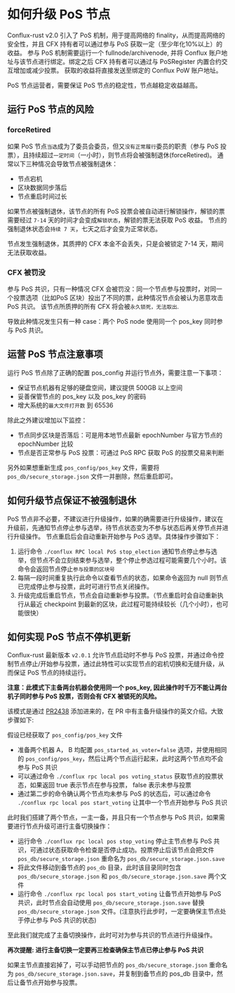 # 如何升级 PoS 节点

Conflux-rust v2.0 引入了 PoS 机制，用于提高网络的 finality，从而提高网络的安全性，并且 CFX 持有者可以通过参与 PoS 获取一定（至少年化10%以上）的收益。
参与 PoS 机制需要运行一个 fullnode/archivenode, 并将 Conflux 账户地址与该节点进行绑定。绑定之后 CFX 持有者可以通过与 PoSRegister 内置合约交互增加或减少投票。
获取的收益将直接发送至绑定的 Conflux PoW 账户地址。

PoS 节点运营者，需要保证 PoS 节点的稳定性，节点越稳定收益越高。

## 运行 PoS 节点的风险

### forceRetired

如果 PoS 节点`当选`成为了委员会委员，但又`没有正常履行`委员的职责（参与 PoS 投票），且持续超过`一定时间`（一小时），则节点将会被强制退休(forceRetired)。
通常以下三种情况会导致节点被强制退休：

- 节点宕机
- 区块数据同步落后
- 节点重启时间过长

如果节点被强制退休，该节点的所有 PoS 投票会被自动进行解锁操作，解锁的票需要经过 `7-14` 天的时间才会变成`解锁状态`，解锁的票无法获取 PoS 收益。
节点的强制退休状态会`持续 7 天`，七天之后才会变为正常状态。

节点发生强制退休，其质押的 CFX 本金不会丢失，只是会被锁定 7-14 天，期间无法获取收益。

### CFX 被罚没

参与 PoS 共识，只有一种情况 CFX 会被罚没：同一个节点参与投票时，对同一个投票选项（比如PoS 区块）投出了不同的票，此种情况节点会被认为恶意攻击 PoS 共识。
该节点所质押的所有 CFX 将会被`永久锁死，无法取出`.

导致此种情况发生只有一种 case：两个 PoS node 使用同一个  pos_key 同时参与 PoS 共识。

## 运营 PoS 节点注意事项

运行 PoS 节点除了正确的配置 pos_config 并运行节点外，需要注意一下事项：

- 保证节点机器有足够的硬盘空间，建议提供 500GB 以上空间
- 妥善保管节点的 pos_key 以及 pos_key 的密码
- 增大系统的`最大文件打开数` 到 65536

除此之外建议增加以下监控：

- 节点同步区块是否落后：可是用本地节点最新 epochNumber  与官方节点的 epochNumber 比较
- 节点是否正常参与 PoS 投票：可通过 PoS RPC 获取 PoS 的投票交易来判断

另外如果想重新生成 `pos_config/pos_key` 文件，需要将 `pos_db/secure_storage.json` 文件一并删除，然后重启即可。

## 如何升级节点保证不被强制退休

PoS 节点非不必要，不建议进行升级操作，如果的确需要进行升级操作，建议在升级前，先通知节点停止参与选举，待节点状态变为不参与状态后再关停节点并进行升级操作。
节点重启后会自动重新开始参与 PoS 选举。具体操作步骤如下：

1. 运行命令 `./conflux RPC local PoS stop_election` 通知节点停止参与选举，但节点不会立刻结束参与选举，整个停止参选过程可能需要几个小时。该命令会返回节点停止`参与投票的区块号`
2. 每隔一段时间重复执行此命令以查看节点的状态，如果命令返回为 null 则节点已完成停止参与投票，此时可进行节点关闭操作。
3. 升级完成后重启节点，节点会自动重新参与投票。（节点重启时会自动重新执行从最近 checkpoint 到最新的区块，此过程可能持续较长（几个小时），也可能很快）

## 如何实现 PoS 节点不停机更新

Conflux-rust 最新版本 `v2.0.1` 允许节点启动时不参与 PoS 投票，并通过命令控制节点停止/开始参与投票，通过此特性可以实现节点的宕机切换和无缝升级，从而保证 PoS 节点的持续运行。

**注意：此模式下主备两台机器会使用同一个 pos_key, 因此操作时千万不能让两台机子同时参与 PoS 投票，否则会有 CFX 被锁死的风险。**

该模式是通过 [PR2438](https://github.com/Conflux-Chain/conflux-rust/pull/2438) 添加进来的，在 PR 中有主备升级操作的英文介绍。大致步骤如下:

假设已经获取了 `pos_config/pos_key` 文件

- 准备两个机器 A， B 均配置 `pos_started_as_voter=false` 选项，并使用相同的 `pos_config/pos_key`，然后让两个节点运行起来，此时这两个节点均不会参与 PoS 共识
- 可以通过命令 `./conflux rpc local pos voting_status` 获取节点的投票状态，如果返回 true 表示节点在参与投票， false 表示未参与投票
- 通过第二步的命令确认两个节点均未参与 PoS 的状态后，可以通过命令 `./conflux rpc local pos start_voting` 让其中一个节点开始参与 PoS 共识

此时我们搭建了两个节点，一主一备，并且只有一个节点参与 PoS 共识，如果需要进行节点升级可进行主备切换操作：

- 运行命令 `./conflux rpc local pos stop_voting` 停止主节点参与 PoS 共识，可通过状态获取命令检查是否停止成功。投票停止后该节点会把文件 `pos_db/secure_storage.json` 重命名为 `pos_db/secure_storage.json.save`
- 将此文件移动到备节点的 `pos_db` 目录，此时该目录同时包含 `pos_db/secure_storage.json` 和 `pos_db/secure_storage.json.save` 两个文件
- 运行命令 `./conflux rpc local pos start_voting` 让备节点开始参与 PoS 共识，此时节点会自动使用  `pos_db/secure_storage.json.save` 替换 `pos_db/secure_storage.json` 文件。(注意执行此步时，一定要确保主节点处于停止参与 PoS 共识的状态)

至此我们就完成了主备切换操作，此时可对为参与共识的节点进行升级操作。

**再次提醒: 进行主备切换一定要再三检查确保主节点已停止参与 PoS 共识**

如果主节点直接宕掉了，可以手动把节点的 `pos_db/secure_storage.json` 重命名为 `pos_db/secure_storage.json.save`，并复制到备节点的 pos_db 目录中，然后让备节点开始参与投票。